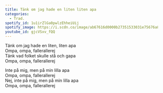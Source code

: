 ```yaml
---
title: Tänk om jag hade en liten liten apa
categories:
  - Trad.
spotify_id: 1u1irZlGa0pwlzEhheiUij
spotify_image: https://i.scdn.co/image/ab67616d0000b27351533031e75676a833ea9218
youtube_id: gjcVSxv_fQQ
---
```

Tänk om jag hade en liten, liten apa\
Ompa, ompa, fallerallerej\
Tänk vad folket skulle stå och gapa\
Ompa, ompa, fallerallerej

Inte på mig, men på min lilla apa\
Ompa, ompa, fallerallerej\
Nej, inte på mig, men på min lilla apa\
Ompa, ompa, fallerallerej
